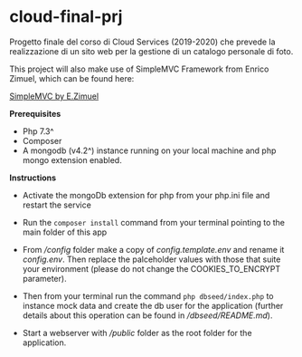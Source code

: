# cloud-final-prj
Progetto finale del corso di Cloud Services (2019-2020) che prevede la realizzazione di un sito web per la gestione di un catalogo personale di foto.

This project will also make use of SimpleMVC Framework from Enrico Zimuel, which can be found here:

[SimpleMVC by E.Zimuel](https://github.com/ezimuel/SimpleMVC)

**Prerequisites**
- Php 7.3^
- Composer
- A mongodb (v4.2^) instance running on your local machine and php mongo extension enabled.


**Instructions**
- Activate the mongoDb extension for php from your php.ini file and restart the service

- Run the `composer install` command from your terminal pointing to the main folder of this app

- From */config* folder make a copy of *config.template.env* and rename it *config.env*. Then replace the palceholder values with those that suite your environment (please do not change the COOKIES_TO_ENCRYPT parameter).

- Then from your terminal run the command `php dbseed/index.php` to instance mock data and create the db user for the application (further details about this operation can be found in */dbseed/README.md*).

- Start a webserver with */public* folder as the root folder for the application.

